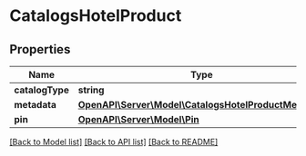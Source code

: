# CatalogsHotelProduct

## Properties
Name | Type | Description | Notes
------------ | ------------- | ------------- | -------------
**catalogType** | **string** |  | 
**metadata** | [**OpenAPI\Server\Model\CatalogsHotelProductMetadata**](CatalogsHotelProductMetadata.md) |  | 
**pin** | [**OpenAPI\Server\Model\Pin**](Pin.md) |  | 

[[Back to Model list]](../README.md#documentation-for-models) [[Back to API list]](../README.md#documentation-for-api-endpoints) [[Back to README]](../README.md)


